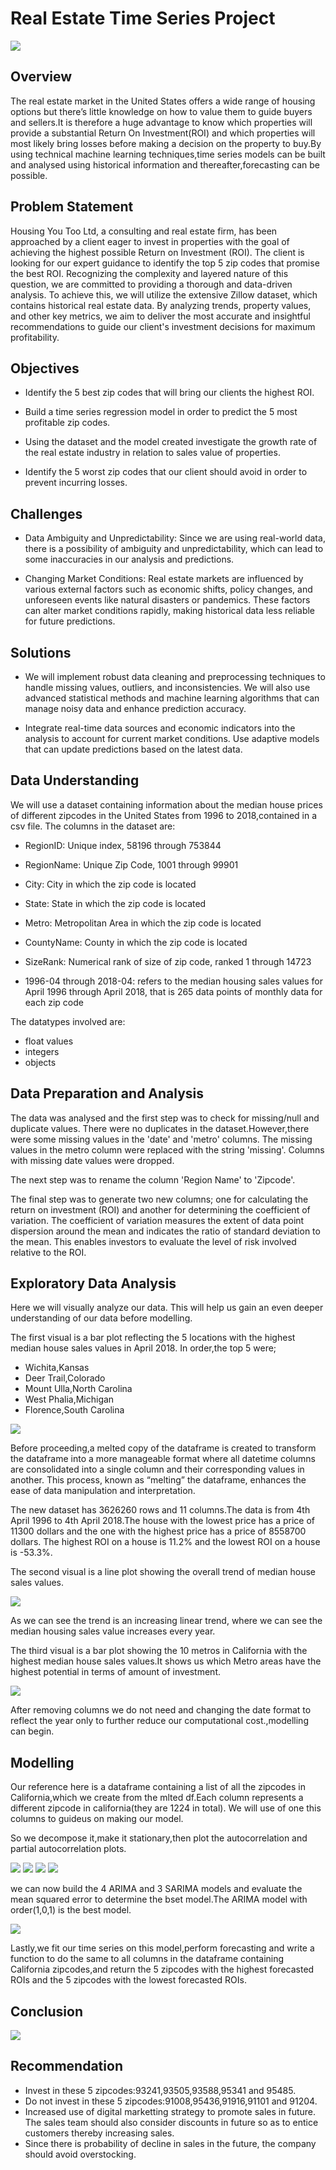 # Real Estate Time Series Project

<img src='https://github.com/FrankOyugi/Phase-4-Project/blob/main/Images/Oahu.jpg?raw=true'>

## Overview
The real estate market in the United States offers a wide range of housing options but there’s little knowledge on how to value them to guide buyers and sellers.It is therefore a huge advantage to know which properties will provide a substantial Return On Investment(ROI) and which properties will most likely bring losses before making a decision on the property to buy.By using technical machine learning techniques,time series models can be built and analysed using historical information and thereafter,forecasting can be possible.

## Problem Statement
Housing You Too Ltd, a consulting and real estate firm, has been approached by a client eager to invest in properties with the goal of achieving the highest possible Return on Investment (ROI). The client is looking for our expert guidance to identify the top 5 zip codes that promise the best ROI. Recognizing the complexity and layered nature of this question, we are committed to providing a thorough and data-driven analysis. To achieve this, we will utilize the extensive Zillow dataset, which contains historical real estate data. By analyzing trends, property values, and other key metrics, we aim to deliver the most accurate and insightful recommendations to guide our client's investment decisions for maximum profitability.

## Objectives
- Identify the 5 best zip codes that will bring our clients the highest ROI.

- Build a time series regression model in order to predict the 5 most profitable zip codes.

- Using the dataset and the model created investigate the growth rate of the real estate industry in relation to sales value of properties.

- Identify the 5 worst zip codes that our client should avoid in order to prevent incurring losses.

## Challenges
- Data Ambiguity and Unpredictability: Since we are using real-world data, there is a possibility of ambiguity and unpredictability, which can lead to some inaccuracies in our analysis and predictions.

- Changing Market Conditions: Real estate markets are influenced by various external factors such as economic shifts, policy changes, and unforeseen events like natural disasters or pandemics. These factors can alter market conditions rapidly, making historical data less reliable for future predictions.

## Solutions
- We will implement robust data cleaning and preprocessing techniques to handle missing values, outliers, and inconsistencies. We will also use advanced statistical methods and machine learning algorithms that can manage noisy data and enhance prediction accuracy.

- Integrate real-time data sources and economic indicators into the analysis to account for current market conditions. Use adaptive models that can update predictions based on the latest data.

## Data Understanding
We will use a dataset containing information about the median house prices of different zipcodes in the United States from 1996 to 2018,contained in a csv file.
The columns in the dataset are:
- RegionID: Unique index, 58196 through 753844

- RegionName: Unique Zip Code, 1001 through 99901

- City: City in which the zip code is located

- State: State in which the zip code is located

- Metro: Metropolitan Area in which the zip code is located

- CountyName: County in which the zip code is located

- SizeRank: Numerical rank of size of zip code, ranked 1 through 14723

- 1996-04 through 2018-04: refers to the median housing sales values for April 1996 through April 2018, that is 265 data points of monthly data for each zip code


The datatypes involved are:
- float values
- integers
- objects

## Data Preparation and Analysis
The data was analysed and the first step was to check for missing/null and duplicate values.
There were no duplicates in the dataset.However,there were some missing values in the 'date' and 'metro' columns.
The missing values in the metro column were replaced with the string 'missing'.
Columns with missing date values were dropped.

The next step was to rename the column 'Region Name' to 'Zipcode'.

The final step was to generate two new columns; one for calculating the return on investment (ROI) and another for determining the coefficient of variation. The coefficient of variation measures the extent of data point dispersion around the mean and indicates the ratio of standard deviation to the mean. This enables investors to evaluate the level of risk involved relative to the ROI.

## Exploratory Data Analysis
Here we will visually analyze our data. This will help us gain an even deeper understanding of our data before modelling.

The first visual  is a bar plot reflecting the 5 locations with the highest median house sales values in April 2018.
In order,the top 5 were;
- Wichita,Kansas
- Deer Trail,Colorado
- Mount Ulla,North Carolina
- West Phalia,Michigan
- Florence,South Carolina

<img src='https://github.com/FrankOyugi/Phase-4-Project/blob/modelling-edits/Images/projvis%201.PNG?raw=true'>


Before proceeding,a melted copy of the dataframe is created to transform the dataframe into a more manageable format where all datetime columns are consolidated into a single column and their corresponding values in another. This process, known as “melting” the dataframe, enhances the ease of data manipulation and interpretation.

The new dataset has 3626260 rows and 11 columns.The data is from 4th April 1996 to 4th April 2018.The house with the lowest price has a price of 11300 dollars and the one with the highest price has a price of 8558700 dollars. The highest ROI on a house is 11.2% and the lowest ROI on a house is -53.3%.

The second visual is a line plot showing the overall trend of median house sales values.


<img src='https://github.com/FrankOyugi/Phase-4-Project/blob/modelling-edits/Images/projvis%202.PNG?raw=true'>

As we can see the trend is an increasing linear trend, where we can see the median housing sales value increases every year.

The third visual is a bar plot showing the 10 metros in California with the highest median house sales values.It shows us which Metro areas have the highest potential in terms of amount of investment.

<img src='https://github.com/FrankOyugi/Phase-4-Project/blob/modelling-edits/Images/projvis%203.PNG?raw=true'>

After removing columns we do not need and  changing the date format to reflect the year only to further reduce our computational cost.,modelling can begin.

## Modelling
Our reference here is a dataframe containing a list of all the zipcodes in California,which we create from the mlted df.Each column represents a different zipcode in california(they are 1224 in total).
We will use of one this columns to guideus on making our model.

So we decompose it,make it stationary,then plot the autocorrelation and partial autocorrelation plots.

<img src='https://github.com/FrankOyugi/Phase-4-Project/blob/modelling-edits/Images/projvis%204.PNG?raw=true'>

<img src='https://github.com/FrankOyugi/Phase-4-Project/blob/modelling-edits/Images/projvis%205.PNG?raw=true'>

<img src='https://github.com/FrankOyugi/Phase-4-Project/blob/modelling-edits/Images/projvis%206.PNG?raw=true'>

<img src='https://github.com/FrankOyugi/Phase-4-Project/blob/modelling-edits/Images/projvis%207.PNG?raw=true'>

we can now build the 4 ARIMA and  3 SARIMA models and evaluate the mean squared error to determine the bset model.The ARIMA model with order(1,0,1) is the best model.

<img src='https://github.com/FrankOyugi/Phase-4-Project/blob/modelling-edits/Images/projvis%208.PNG?raw=true'>

Lastly,we fit our time series  on this model,perform forecasting and write a function to do the same to all columns in the dataframe containing California zipcodes,and return the 5 zipcodes with the highest forecasted ROIs and the 5 zipcodes with the lowest forecasted ROIs.

## Conclusion

<img src='https://github.com/FrankOyugi/Phase-4-Project/blob/modelling-edits/Images/projvis%209.PNG?raw=true'>

## Recommendation
- Invest in these 5 zipcodes:93241,93505,93588,95341 and 95485.
- Do not invest in these 5 zipcodes:91008,95436,91916,91101 and 91204.
- Increased use of digital marketting strategy to promote sales in future. The sales team should also consider discounts in future so as to entice customers thereby increasing sales.
- Since there is probability of decline in sales in the future, the company should avoid overstocking.









